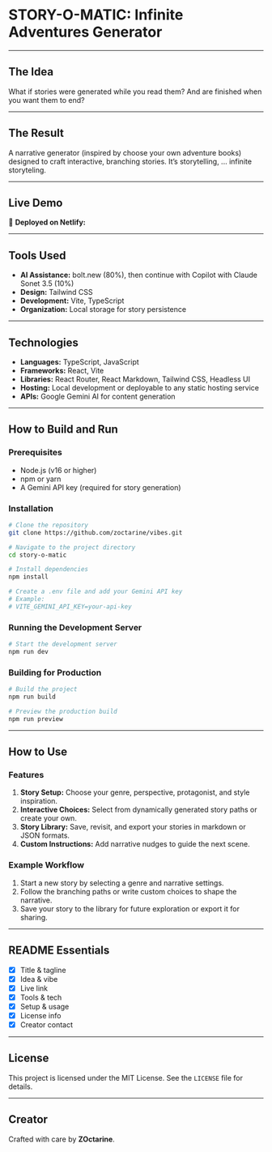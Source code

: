 # STORY-O-MATIC: Infinite Adventures Generator

---

## The Idea  
What if stories were generated while you read them? And are finished when you want them to end?

---

## The Result  
A narrative generator (inspired by choose your own adventure books) designed to craft interactive, branching stories. It’s storytelling, ... infinite storyteling.

---

## Live Demo  
🚀 **Deployed on Netlify:**  

---

## Tools Used  
- **AI Assistance:** bolt.new (80%), then continue with Copilot with Claude Sonet 3.5 (10%)
- **Design:** Tailwind CSS  
- **Development:** Vite, TypeScript  
- **Organization:** Local storage for story persistence  

---

## Technologies  
- **Languages:** TypeScript, JavaScript  
- **Frameworks:** React, Vite  
- **Libraries:** React Router, React Markdown, Tailwind CSS, Headless UI  
- **Hosting:** Local development or deployable to any static hosting service  
- **APIs:** Google Gemini AI for content generation  

---

## How to Build and Run  

### Prerequisites  
- Node.js (v16 or higher)  
- npm or yarn  
- A Gemini API key (required for story generation)  

### Installation  
```bash
# Clone the repository
git clone https://github.com/zoctarine/vibes.git

# Navigate to the project directory
cd story-o-matic

# Install dependencies
npm install

# Create a .env file and add your Gemini API key
# Example:
# VITE_GEMINI_API_KEY=your-api-key
```

### Running the Development Server  
```bash
# Start the development server
npm run dev
```

### Building for Production  
```bash
# Build the project
npm run build

# Preview the production build
npm run preview
```

---

## How to Use  

### Features  
1. **Story Setup:** Choose your genre, perspective, protagonist, and style inspiration.  
2. **Interactive Choices:** Select from dynamically generated story paths or create your own.  
3. **Story Library:** Save, revisit, and export your stories in markdown or JSON formats.  
4. **Custom Instructions:** Add narrative nudges to guide the next scene.  

### Example Workflow  
1. Start a new story by selecting a genre and narrative settings.  
2. Follow the branching paths or write custom choices to shape the narrative.  
3. Save your story to the library for future exploration or export it for sharing.  

---

## README Essentials  
- [x] Title & tagline  
- [x] Idea & vibe  
- [x] Live link  
- [x] Tools & tech  
- [x] Setup & usage  
- [x] License info  
- [x] Creator contact  

---

## License  
This project is licensed under the MIT License. See the `LICENSE` file for details.

---

## Creator  
Crafted with care by **ZOctarine**.
